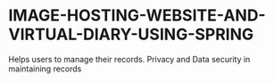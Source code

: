 # IMAGE-HOSTING-WEBSITE-AND-VIRTUAL-DIARY-USING-SPRING
Helps users to manage their records. Privacy and Data security in maintaining records
